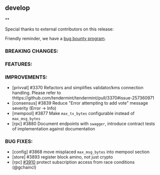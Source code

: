 ## develop

\*\*

Special thanks to external contributors on this release:

Friendly reminder, we have a [bug bounty
program](https://hackerone.com/tendermint).

### BREAKING CHANGES:

### FEATURES:

### IMPROVEMENTS:

- [privval] \#3370 Refactors and simplifies validator/kms connection handling. Please refer to thttps://github.com/tendermint/tendermint/pull/3370#issue-257360971
- [consensus] \#3839 Reduce "Error attempting to add vote" message severity (Error -> Info)
- [mempool] \#3877 Make `max_tx_bytes` configurable instead of `max_msg_bytes`
- [rpc] \#3880 Document endpoints with `swagger`, introduce contract tests of implementation against documentation

### BUG FIXES:

- [config] \#3868 move misplaced `max_msg_bytes` into mempool section
- [store] \#3893 register block amino, not just crypto
- [rpc] [\#3910](https://github.com/tendermint/tendermint/pull/3910) protect subscription access from race conditions (@gchaincl)
